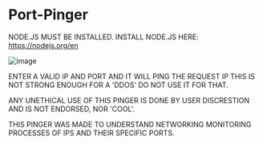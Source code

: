 # Port-Pinger

NODE.JS MUST BE INSTALLED. 
INSTALL NODE.JS HERE: https://nodejs.org/en



![image](https://github.com/I-Dionysus-I/Port-Pinger/assets/102537186/5217ab05-5260-4015-9c05-59dad1441cb7)


ENTER A VALID IP AND PORT
AND IT WILL PING THE REQUEST IP
THIS IS NOT STRONG ENOUGH FOR A 'DDOS' DO NOT USE IT FOR THAT.

ANY UNETHICAL USE OF THIS PINGER IS DONE BY USER DISCRESTION AND IS NOT ENDORSED, NOR 'COOL'.

THIS PINGER WAS MADE TO UNDERSTAND NETWORKING MONITORING PROCESSES OF IPS AND THEIR SPECIFIC PORTS.
